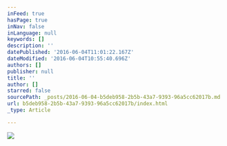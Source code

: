 ```yaml
---
inFeed: true
hasPage: true
inNav: false
inLanguage: null
keywords: []
description: ''
datePublished: '2016-06-04T11:01:22.167Z'
dateModified: '2016-06-04T10:55:40.696Z'
authors: []
publisher: null
title: ''
author: []
starred: false
sourcePath: _posts/2016-06-04-b5deb958-2b5b-43a7-9393-96a5cc62017b.md
url: b5deb958-2b5b-43a7-9393-96a5cc62017b/index.html
_type: Article

---
```

![](https://the-grid-user-content.s3-us-west-2.amazonaws.com/beb19087-d370-4891-87ea-5effedb2bfc4.jpg)